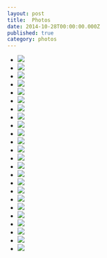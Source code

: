 ```yaml
---
layout: post
title:  Photos
date: 2014-10-28T00:00:00.000Z
published: true
category: photos
---
```


<ul class="clearing-thumbs" data-clearing>
	<li><a href="/images/rowhard_01.jpg"><img src="/images/rowhard_01.jpg"></a></li>
	<li><a href="/images/rowhard_02.jpg"><img src="/images/rowhard_02.jpg"></a></li>
	<li><a href="/images/rowhard_03.jpg"><img src="/images/rowhard_03.jpg"></a></li>
	<li><a href="/images/rowhard_04.jpg"><img src="/images/rowhard_04.jpg"></a></li>
	<li><a href="/images/rowhard_05.jpg"><img src="/images/rowhard_05.jpg"></a></li>
	<li><a href="/images/rowhard_06.jpg"><img src="/images/rowhard_06.jpg" class="portrait"></a></li>
	<li><a href="/images/rowhard_07.jpg"><img src="/images/rowhard_07.jpg" class="portrait"></a></li>
	<li><a href="/images/rowhard_08.jpg"><img src="/images/rowhard_08.jpg"></a></li>
	<li><a href="/images/rowhard_09.jpg"><img src="/images/rowhard_09.jpg"></a></li>
	<li><a href="/images/rowhard_10.jpg"><img src="/images/rowhard_10.jpg"></a></li>
	<li><a href="/images/rowhard_11.jpg"><img src="/images/rowhard_11.jpg"></a></li>
	<li><a href="/images/rowhard_12.jpg"><img src="/images/rowhard_12.jpg"></a></li>
	<li><a href="/images/rowhard_13.jpg"><img src="/images/rowhard_13.jpg"></a></li>
	<li><a href="/images/rowhard_14.jpg"><img src="/images/rowhard_14.jpg" class="portrait"></a></li>
	<li><a href="/images/rowhard_15.jpg"><img src="/images/rowhard_15.jpg"></a></li>
	<li><a href="/images/rowhard_16.jpg"><img src="/images/rowhard_16.jpg"></a></li>
	<li><a href="/images/rowhard_17.jpg"><img src="/images/rowhard_17.jpg"></a></li>
	<li><a href="/images/rowhard_18.jpg"><img src="/images/rowhard_18.jpg"></a></li>
	<li><a href="/images/rowhard_19.jpg"><img src="/images/rowhard_19.jpg"></a></li>
	<li><a href="/images/rowhard_20.jpg"><img src="/images/rowhard_20.jpg"></a></li>
	<li><a href="/images/rowhard_21.jpg"><img src="/images/rowhard_21.jpg" class="portrait"></a></li>
	<li><a href="/images/rowhard_22.jpg"><img src="/images/rowhard_22.jpg"></a></li>
	<li><a href="/images/rowhard_23.jpg"><img src="/images/rowhard_23.jpg" class="portrait"></a></li>
	<li><a href="/images/rowhard_24.jpg"><img src="/images/rowhard_24.jpg"></a></li>
</ul>
